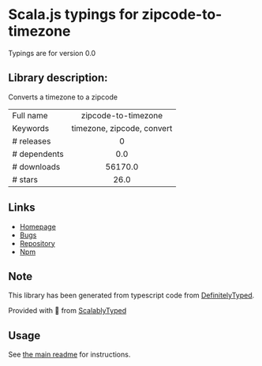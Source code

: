 
# Scala.js typings for zipcode-to-timezone

Typings are for version 0.0

## Library description:
Converts a timezone to a zipcode

|                    |                 |
| ------------------ | :-------------: |
| Full name          | zipcode-to-timezone |
| Keywords           | timezone, zipcode, convert |
| # releases         | 0 |
| # dependents       | 0.0 |
| # downloads        | 56170.0 |
| # stars            | 26.0 |

## Links
- [Homepage](https://github.com/DoubleDor/node-zipcode-to-timezone#readme)
- [Bugs](https://github.com/DoubleDor/node-zipcode-to-timezone/issues)
- [Repository](https://github.com/DoubleDor/node-zipcode-to-timezone)
- [Npm](https://www.npmjs.com/package/zipcode-to-timezone)
    


## Note
This library has been generated from typescript code from [DefinitelyTyped](https://definitelytyped.org).

Provided with :purple_heart: from [ScalablyTyped](https://github.com/oyvindberg/ScalablyTyped)

## Usage
See [the main readme](../../readme.md) for instructions.



